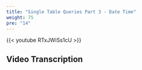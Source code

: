 ```yaml
---
title: "Single Table Queries Part 3 - Date Time"
weight: 75
pre: "14"
---
```

{{< youtube RTxJWiSs1cU >}}

## Video Transcription
